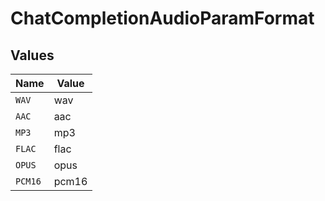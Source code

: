 # ChatCompletionAudioParamFormat


## Values

| Name    | Value   |
| ------- | ------- |
| `WAV`   | wav     |
| `AAC`   | aac     |
| `MP3`   | mp3     |
| `FLAC`  | flac    |
| `OPUS`  | opus    |
| `PCM16` | pcm16   |